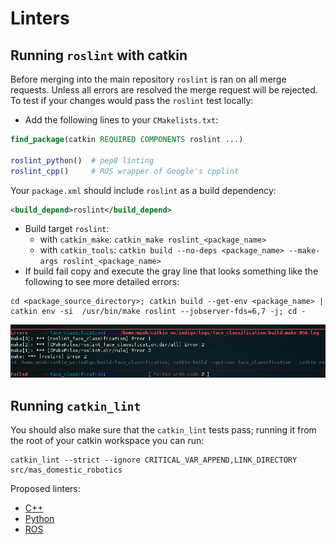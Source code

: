 # Linters


## Running `roslint` with catkin
Before merging into the main repository `roslint` is ran on all merge requests. Unless all errors are resolved the merge request will be rejected. To test if your changes would pass the `roslint` test locally:
- Add the following lines to your `CMakelists.txt`:

```CMake
find_package(catkin REQUIRED COMPONENTS roslint ...)

roslint_python()  # pep8 linting
roslint_cpp()     # ROS wrapper of Google's cpplint
```


Your `package.xml` should include `roslint` as a build dependency:

```xml
<build_depend>roslint</build_depend>
```

- Build target `roslint`:
  - with `catkin_make`: `catkin_make roslint_<package_name>`
  - with `catkin_tools`: `catkin build --no-deps <package_name> --make-args roslint_<package_name>`
- If build fail copy and execute the gray line that looks something like the following to see more detailed errors:

```
cd <package_source_directory>; catkin build --get-env <package_name> | catkin env -si  /usr/bin/make roslint --jobserver-fds=6,7 -j; cd -
```
![2017-05-06-205659_900x152_scrot](2017-05-06-205659_900x152_scrot.png)


## Running `catkin_lint`

You should also make sure that the `catkin_lint` tests pass; running it from the root of your catkin workspace you can run:

```
catkin_lint --strict --ignore CRITICAL_VAR_APPEND,LINK_DIRECTORY src/mas_domestic_robotics
```
Proposed linters:
- [C++](http://clang.llvm.org/extra/clang-tidy/)
- [Python](https://pypi.python.org/pypi/pep8)
- [ROS](http://wiki.ros.org/roslint)
